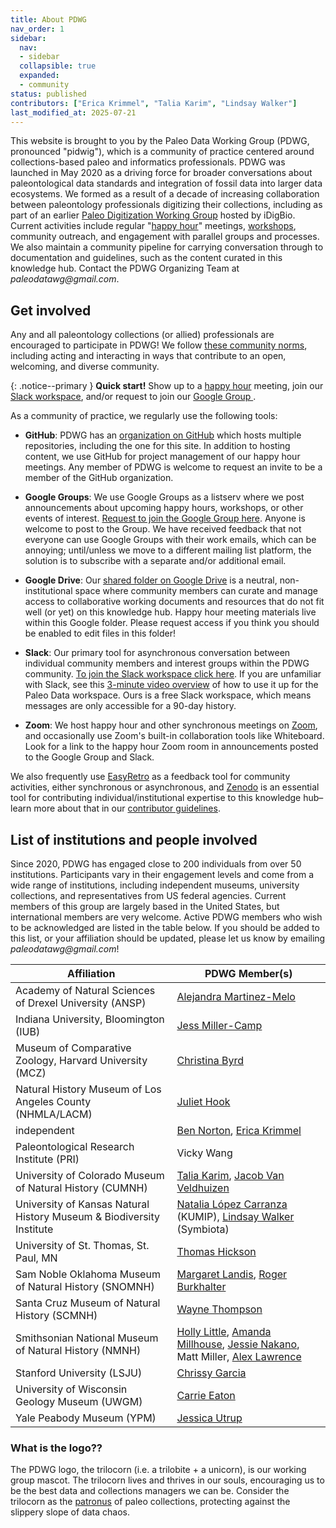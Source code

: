 ```yaml
---
title: About PDWG
nav_order: 1
sidebar:
  nav:
  - sidebar
  collapsible: true
  expanded:
  - community
status: published
contributors: ["Erica Krimmel", "Talia Karim", "Lindsay Walker"]
last_modified_at: 2025-07-21
---
```


This website is brought to you by the Paleo Data Working Group (PDWG, pronounced "pidwig"), which is a community of practice centered around collections-based paleo and informatics professionals. PDWG was launched in May 2020 as a driving force for broader conversations about paleontological data standards and integration of fossil data into larger data ecosystems. We formed as a result of a decade of increasing collaboration between paleontology professionals digitizing their collections, including as part of an earlier [Paleo Digitization Working Group](https://www.idigbio.org/wiki/index.php/Paleo_Digitization_Working_Group) hosted by iDigBio. Current activities include regular "[happy hour](/community/pdwg-happy-hours)" meetings, [workshops](/community/events), community outreach, and engagement with parallel groups and processes. We also maintain a community pipeline for carrying conversation through to documentation and guidelines, such as the content curated in this knowledge hub. Contact the PDWG Organizing Team at _paleodatawg@gmail.com_.

## Get involved

Any and all paleontology collections (or allied) professionals are encouraged to participate in PDWG! We follow [these community norms](), including acting and interacting in ways that contribute to an open, welcoming, and diverse community.

{: .notice--primary }
**Quick start!** Show up to a [happy hour](/community/pdwg-happy-hours) meeting, join our [Slack workspace](https://join.slack.com/t/paleo-data/shared_invite/zt-1nt02uuds-Yp40SwjPaHYSmwam1q3rZg), and/or request to join our [Google Group ](https://groups.google.com/g/paleo-data/about).

As a community of practice, we regularly use the following tools:

- **GitHub**: PDWG has an [organization on GitHub](https://github.com/orgs/paleo-data) which hosts multiple repositories, including the one for this site. In addition to hosting content, we use GitHub for project management of our happy hour meetings. Any member of PDWG is welcome to request an invite to be a member of the GitHub organization.

- **Google Groups**: We use Google Groups as a listserv where we post announcements about upcoming happy hours, workshops, or other events of interest. [Request to join the Google Group here](https://groups.google.com/g/paleo-data/about). Anyone is welcome to post to the Group. We have received feedback that not everyone can use Google Groups with their work emails, which can be annoying; until/unless we move to a different mailing list platform, the solution is to subscribe with a separate and/or additional email.

- **Google Drive**: Our [shared folder on Google Drive](https://drive.google.com/drive/folders/1Ne9B1bIGGzGhreEHMxoCVEwPaIhIILVx?usp=sharing) is a neutral, non-institutional space where community members can curate and manage access to collaborative working documents and resources that do not fit well (or yet) on this knowledge hub. Happy hour meeting materials live within this Google folder. Please request access if you think you should be enabled to edit files in this folder!

- **Slack**: Our primary tool for asynchronous conversation between individual community members and interest groups within the PDWG community. [To join the Slack workspace click here](https://join.slack.com/t/paleo-data/shared_invite/zt-1nt02uuds-Yp40SwjPaHYSmwam1q3rZg). If you are unfamiliar with Slack, see this [3-minute video overview](https://vimeo.com/434234678) of how to use it up for the Paleo Data workspace. Ours is a free Slack workspace, which means messages are only accessible for a 90-day history.

- **Zoom**: We host happy hour and other synchronous meetings on [Zoom](https://www.zoom.com), and occasionally use Zoom's built-in collaboration tools like Whiteboard. Look for a link to the happy hour Zoom room in announcements posted to the Google Group and Slack.

We also frequently use [EasyRetro](https://easyretro.io) as a feedback tool for community activities, either synchronous or asynchronous, and [Zenodo](https://zenodo.org/) is an essential tool for contributing individual/institutional expertise to this knowledge hub–learn more about that in our [contributor guidelines]().

## List of institutions and people involved

Since 2020, PDWG has engaged close to 200 individuals from over 50 institutions. Participants vary in their engagement levels and come from a wide range of institutions, including independent museums, university collections, and representatives from US federal agencies. Current members of this group are largely based in the United States, but international members are very welcome. Active PDWG members who wish to be acknowledged are listed in the table below. If you should be added to this list, or your affiliation should be updated, please let us know by emailing _paleodatawg@gmail.com_!

| Affiliation | PDWG Member(s) |
| - | - |
| Academy of Natural Sciences of Drexel University (ANSP) | [Alejandra Martinez-Melo](https://orcid.org/0000-0003-2314-689X) |
| Indiana University, Bloomington (IUB) | [Jess Miller-Camp](https://orcid.org/0000-0003-4143-9514) |
| Museum of Comparative Zoology, Harvard University (MCZ) | [Christina Byrd](https://orcid.org/0000-0001-7963-6092) |
| Natural History Museum of Los Angeles County (NHMLA/LACM) | [Juliet Hook](https://orcid.org/0000-0003-0485-1112) |
| independent | [Ben Norton](https://orcid.org/0000-0002-5819-9134), [Erica Krimmel](https://orcid.org/0000-0003-3192-0080) |
| Paleontological Research Institute (PRI) | Vicky Wang |
| University of Colorado Museum of Natural History (CUMNH) | [Talia Karim](https://orcid.org/0000-0001-6514-963X), [Jacob Van Veldhuizen](https://orcid.org/0000-0001-6770-0181) |
| University of Kansas Natural History Museum & Biodiversity Institute |  [Natalia López Carranza](https://orcid.org/0000-0002-1393-2902) (KUMIP), [Lindsay Walker](https://orcid.org/0000-0002-2162-6593) (Symbiota) |
| University of St. Thomas, St. Paul, MN | [Thomas Hickson](https://orcid.org/0000-0002-7878-3565) |
| Sam Noble Oklahoma Museum of Natural History (SNOMNH) | [Margaret Landis](https://orcid.org/0000-0002-3297-9888), [Roger Burkhalter](https://orcid.org/0000-0001-5518-5661) |
| Santa Cruz Museum of Natural History (SCMNH) | [Wayne Thompson](https://orcid.org/0000-0002-2603-0510) |
| Smithsonian National Museum of Natural History (NMNH) | [Holly Little](https://orcid.org/0000-0001-7909-4166), [Amanda Millhouse](https://orcid.org/0000-0002-8679-4774), [Jessie Nakano](https://orcid.org/0000-0002-7652-3663), Matt Miller, [Alex Lawrence](https://orcid.org/0009-0004-7918-4208) |
| Stanford University (LSJU) | [Chrissy Garcia](https://orcid.org/0000-0002-9728-3670) |
| University of Wisconsin Geology Museum (UWGM) | [Carrie Eaton](https://orcid.org/0000-0001-6647-1751) |
| Yale Peabody Museum (YPM) | [Jessica Utrup](https://orcid.org/0000-0001-5201-8235) |

### What is the logo??

The PDWG logo, the trilocorn (i.e. a trilobite + a unicorn), is our working group mascot. The trilocorn lives and thrives in our souls, encouraging us to be the best data and collections managers we can be. Consider the trilocorn as the [patronus](https://en.wikipedia.org/wiki/Fictional_universe_of_Harry_Potter#Patronuses) of paleo collections, protecting against the slippery slope of data chaos.
